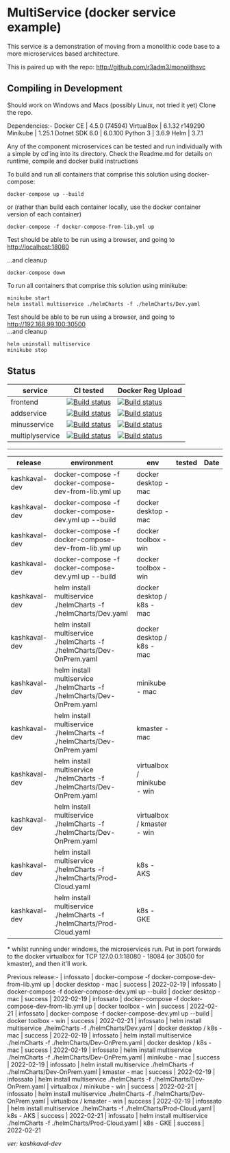 # MultiService (docker service example)

This service is a demonstration of moving from a monolithic code base to a more microservices based architecture.

This is paired up with the repo: <http://github.com/r3adm3/monolithsvc>

## Compiling in Development

Should work on Windows and Macs (possibly Linux, not tried it yet)
Clone the repo.

Dependencies:-
Docker CE | 4.5.0 (74594) 
VirtualBox | 6.1.32 r149290
Minikube | 1.25.1
Dotnet SDK 6.0 | 6.0.100
Python 3 | 3.6.9
Helm | 3.7.1

Any of the component microservices can be tested and run individually with a simple by cd'ing into its directory. Check the Readme.md for details on runtime, compile and docker build instructions

To build and run all containers that comprise this solution using docker-compose:

```docker
docker-compose up --build
```

or (rather than build each container locally, use the docker container version of each container)

```docker
docker-compose -f docker-compose-from-lib.yml up
```

Test should be able to be run using a browser, and going to <http://localhost:18080>  

...and cleanup

```docker
docker-compose down
```

To run all containers that comprise this solution using minikube:

```kubectl
minikube start
helm install multiservice ./helmCharts -f ./helmCharts/Dev.yaml
```

Test should be able to be run using a browser, and going to <http://192.168.99.100:30500>  
...and cleanup

```kubectl
helm uninstall multiservice
minikube stop
```

## Status

| service | CI tested | Docker Reg Upload |
| ----------- | ----------- | ----------- |
| frontend |[![Build status](https://techfrontier.visualstudio.com/dockerOrchestrationExperiment/_apis/build/status/multiservice/frontend/compile%20%26%20test%20(frontend%20only))](https://techfrontier.visualstudio.com/dockerOrchestrationExperiment/_build/latest?definitionId=22)| [![Build status](https://techfrontier.visualstudio.com/dockerOrchestrationExperiment/_apis/build/status/multiservice/frontend/docker%20build%20(frontEnd%20only))](https://techfrontier.visualstudio.com/dockerOrchestrationExperiment/_build/latest?definitionId=19) | [![Build status](https://techfrontier.visualstudio.com/dockerOrchestrationExperiment/_apis/build/status/multiservice/frontend/docker%20build%20(frontEnd%20only))](https://techfrontier.visualstudio.com/dockerOrchestrationExperiment/_build/latest?definitionId=19)
| addservice |[![Build status](https://techfrontier.visualstudio.com/dockerOrchestrationExperiment/_apis/build/status/multiservice/addservice/compile%20%26%20test%20(add%20only))](https://techfrontier.visualstudio.com/dockerOrchestrationExperiment/_build/latest?definitionId=15)| [![Build status](https://techfrontier.visualstudio.com/dockerOrchestrationExperiment/_apis/build/status/multiservice/addservice/docker%20build%20(add%20only))](https://techfrontier.visualstudio.com/dockerOrchestrationExperiment/_build/latest?definitionId=16)
| minusservice |[![Build status](https://techfrontier.visualstudio.com/dockerOrchestrationExperiment/_apis/build/status/multiservice/minusservice/compile%20%26%20test%20(minus%20only))](https://techfrontier.visualstudio.com/dockerOrchestrationExperiment/_build/latest?definitionId=20)| [![Build status](https://techfrontier.visualstudio.com/dockerOrchestrationExperiment/_apis/build/status/multiservice/minusservice/docker%20build%20(minus%20only))](https://techfrontier.visualstudio.com/dockerOrchestrationExperiment/_build/latest?definitionId=17)
| multiplyservice |[![Build status](https://techfrontier.visualstudio.com/dockerOrchestrationExperiment/_apis/build/status/multiservice/multiplyservice/compile%20%26%20test%20(multiply%20only))](https://techfrontier.visualstudio.com/dockerOrchestrationExperiment/_build/latest?definitionId=21) | [![Build status](https://techfrontier.visualstudio.com/dockerOrchestrationExperiment/_apis/build/status/multiservice/multiplyservice/docker%20build%20(multiply%20only))](https://techfrontier.visualstudio.com/dockerOrchestrationExperiment/_build/latest?definitionId=18) |  

---  

| release | environment | env | tested | Date
| ----------- | ----------- | ----------- | ----------- | ----------- |
| kashkaval-dev | docker-compose -f docker-compose-dev-from-lib.yml up | docker desktop - mac |  | 
| kashkaval-dev | docker-compose -f docker-compose-dev.yml up --build | docker desktop - mac |  | 
| kashkaval-dev | docker-compose -f docker-compose-dev-from-lib.yml up | docker toolbox - win |  | 
| kashkaval-dev | docker-compose -f docker-compose-dev.yml up --build | docker toolbox - win |  | 
| kashkaval-dev | helm install multiservice ./helmCharts -f ./helmCharts/Dev.yaml | docker desktop / k8s - mac |  | 
| kashkaval-dev | helm install multiservice ./helmCharts -f ./helmCharts/Dev-OnPrem.yaml | docker desktop / k8s - mac |  | 
| kashkaval-dev | helm install multiservice ./helmCharts -f ./helmCharts/Dev-OnPrem.yaml | minikube - mac |  | 
| kashkaval-dev | helm install multiservice ./helmCharts -f ./helmCharts/Dev-OnPrem.yaml | kmaster - mac |  | 
| kashkaval-dev | helm install multiservice ./helmCharts -f ./helmCharts/Dev-OnPrem.yaml | virtualbox / minikube - win |  | 
| kashkaval-dev | helm install multiservice ./helmCharts -f ./helmCharts/Dev-OnPrem.yaml | virtualbox / kmaster - win |  | 
| kashkaval-dev | helm install multiservice ./helmCharts -f ./helmCharts/Prod-Cloud.yaml | k8s - AKS |  | 
| kashkaval-dev | helm install multiservice ./helmCharts -f ./helmCharts/Prod-Cloud.yaml  | k8s - GKE |  | 
  
&ast; whilst running under windows, the microservices run. Put in port forwards to the docker virtualbox for TCP 127.0.0.1:18080 - 18084 (or 30500 for kmaster), and then it'll work.

Previous release:-
| infossato | docker-compose -f docker-compose-dev-from-lib.yml up | docker desktop - mac | success | 2022-02-19
| infossato | docker-compose -f docker-compose-dev.yml up --build | docker desktop - mac | success | 2022-02-19
| infossato | docker-compose -f docker-compose-dev-from-lib.yml up | docker toolbox - win | success | 2022-02-21
| infossato | docker-compose -f docker-compose-dev.yml up --build | docker toolbox - win | success | 2022-02-21
| infossato | helm install multiservice ./helmCharts -f ./helmCharts/Dev.yaml | docker desktop / k8s - mac | success | 2022-02-19
| infossato | helm install multiservice ./helmCharts -f ./helmCharts/Dev-OnPrem.yaml | docker desktop / k8s - mac | success | 2022-02-19
| infossato | helm install multiservice ./helmCharts -f ./helmCharts/Dev-OnPrem.yaml | minikube - mac | success | 2022-02-19
| infossato | helm install multiservice ./helmCharts -f ./helmCharts/Dev-OnPrem.yaml | kmaster - mac | success | 2022-02-19
| infossato | helm install multiservice ./helmCharts -f ./helmCharts/Dev-OnPrem.yaml | virtualbox / minikube - win | success | 2022-02-21 
| infossato | helm install multiservice ./helmCharts -f ./helmCharts/Dev-OnPrem.yaml | virtualbox / kmaster - win | success | 2022-02-19
| infossato | helm install multiservice ./helmCharts -f ./helmCharts/Prod-Cloud.yaml | k8s - AKS | success | 2022-02-21
| infossato | helm install multiservice ./helmCharts -f ./helmCharts/Prod-Cloud.yaml  | k8s - GKE | success | 2022-02-21 

 *ver: kashkaval-dev*